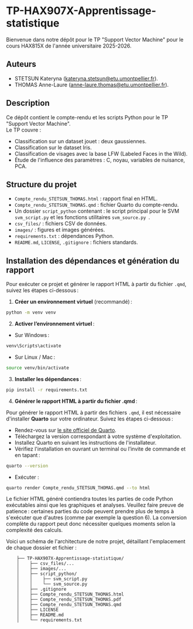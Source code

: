 # TP-HAX907X-Apprentissage-statistique

Bienvenue dans notre dépôt pour le TP "Support Vector Machine" pour le cours HAX815X de l'année universitaire 2025-2026.

## Auteurs
- STETSUN Kateryna (kateryna.stetsun@etu.umontpellier.fr).
- THOMAS Anne-Laure (anne-laure.thomas@etu.umontpellier.fr).

## Description
Ce dépôt contient le compte-rendu et les scripts Python pour le TP "Support Vector Machine".  
Le TP couvre :
- Classification sur un dataset jouet : deux gaussiennes.
- Classification sur le dataset Iris.
- Classification de visages avec la base LFW (Labeled Faces in the Wild).
- Étude de l'influence des paramètres : C, noyau, variables de nuisance, PCA.

## Structure du projet
- `Compte_rendu_STETSUN_THOMAS.html` : rapport final en HTML.
- `Compte_rendu_STETSUN_THOMAS.qmd` : fichier Quarto du compte-rendu.
-  Un dossier `script_python` contenant : le script principal pour le SVM `svm_script.py` et  les fonctions utilitaires `svm_source.py `.
- `csv_files/` : fichiers CSV de données.
- `images/` : figures et images générées.
- `requirements.txt` : dépendances Python.
- `README.md`, `LICENSE`, `.gitignore` : fichiers standards.

## Installation des dépendances et génération du rapport

Pour exécuter ce projet et générer le rapport HTML à partir du fichier `.qmd`, suivez les étapes ci-dessous :

1. **Créer un environnement virtuel** (recommandé) :

```bash
python -m venv venv
```

2. **Activer l’environnement virtuel** :

- Sur Windows :
```bash
venv\Scripts\activate
```

- Sur Linux / Mac :
```bash
source venv/bin/activate
```

3. **Installer les dépendances** :
```bash
pip install -r requirements.txt
```

4. **Générer le rapport HTML à partir du fichier .qmd** :

Pour générer le rapport HTML à partir des fichiers `.qmd`, il est nécessaire d'installer **Quarto** sur votre ordinateur. Suivez les étapes ci-dessous :

- Rendez-vous sur [le site officiel de Quarto](https://quarto.org/docs/get-started/).
- Téléchargez la version correspondant à votre système d'exploitation.
- Installez Quarto en suivant les instructions de l'installateur.
- Vérifiez l'installation en ouvrant un terminal ou l’invite de commande et en tapant :
```bash
quarto --version
```
- Exécuter :
```bash
quarto render Compte_rendu_STETSUN_THOMAS.qmd --to html
```

Le fichier HTML généré contiendra toutes les parties de code Python exécutables ainsi que les graphiques et analyses.
Veuillez faire preuve de patience : certaines parties du code peuvent prendre plus de temps à s'exécuter que d'autres (comme par exemple la question 6). La conversion complète du rapport peut donc nécessiter quelques moments selon la complexité des calculs.

Voici un schéma de l'architecture de notre projet, détaillant l'emplacement de chaque dossier et fichier : 

```TP_SVM
    ├── TP-HAX907X-Apprentissage-statistique/
    │    ├── csv_files/...
    │    ├── images/...
    │    ├── script_python/
    │    │    ├── svm_script.py
    │    │    └── svm_source.py
    │    ├── .gitignore
    │    ├── Compte_rendu_STETSUN_THOMAS.html
    │    ├── Compte_rendu_STETSUN_THOMAS.pdf
    │    ├── Compte_rendu_STETSUN_THOMAS.qmd
    │    ├── LICENSE
    │    ├── README.md
    │    └── requirements.txt
```